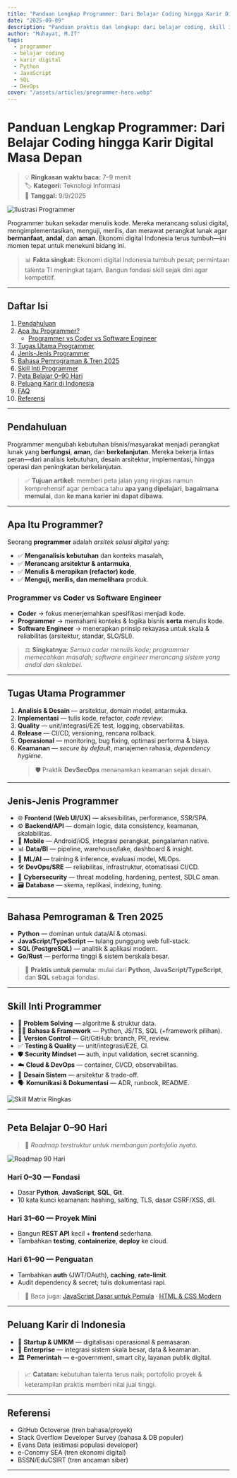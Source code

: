 ```yaml
---
title: "Panduan Lengkap Programmer: Dari Belajar Coding hingga Karir Digital Masa Depan"
date: "2025-09-09"
description: "Panduan praktis dan lengkap: dari belajar coding, skill inti, peta belajar 0–90 hari, hingga peluang karir digital di Indonesia."
author: "Muhayat, M.IT"
tags:
  - programmer
  - belajar coding
  - karir digital
  - Python
  - JavaScript
  - SQL
  - DevOps
cover: "/assets/articles/programmer-hero.webp"
---
```


# Panduan Lengkap Programmer: Dari Belajar Coding hingga Karir Digital Masa Depan

> 💡 **Ringkasan waktu baca:** 7–9 menit  
> 🏷️ **Kategori:** Teknologi Informasi  
> 📅 **Tanggal:** 9/9/2025

![Ilustrasi Programmer](/assets/articles/programmer-hero.webp "Programmer merancang solusi digital end-to-end")

Programmer bukan sekadar menulis kode. Mereka merancang solusi digital, mengimplementasikan, menguji, merilis, dan merawat perangkat lunak agar **bermanfaat**, **andal**, dan **aman**. Ekonomi digital Indonesia terus tumbuh—ini momen tepat untuk menekuni bidang ini.

> 📊 **Fakta singkat:** Ekonomi digital Indonesia tumbuh pesat; permintaan talenta TI meningkat tajam. Bangun fondasi skill sejak dini agar kompetitif.

---

## Daftar Isi
1. [Pendahuluan](#pendahuluan)  
2. [Apa Itu Programmer?](#apa-itu-programmer)  
   - [Programmer vs Coder vs Software Engineer](#programmer-vs-coder-vs-software-engineer)  
3. [Tugas Utama Programmer](#tugas-utama-programmer)  
4. [Jenis-Jenis Programmer](#jenis-jenis-programmer)  
5. [Bahasa Pemrograman & Tren 2025](#bahasa-pemrograman--tren-2025)  
6. [Skill Inti Programmer](#skill-inti-programmer)  
7. [Peta Belajar 0–90 Hari](#peta-belajar-0–90-hari)  
8. [Peluang Karir di Indonesia](#peluang-karir-di-indonesia)  
9. [FAQ](#faq)  
10. [Referensi](#referensi)

---

## Pendahuluan

Programmer mengubah kebutuhan bisnis/masyarakat menjadi perangkat lunak yang **berfungsi**, **aman**, dan **berkelanjutan**. Mereka bekerja lintas peran—dari analisis kebutuhan, desain arsitektur, implementasi, hingga operasi dan peningkatan berkelanjutan.

> ✅ **Tujuan artikel:** memberi peta jalan yang ringkas namun komprehensif agar pembaca tahu **apa yang dipelajari**, **bagaimana memulai**, dan **ke mana karier ini dapat dibawa**.

---

## Apa Itu Programmer?

Seorang **programmer** adalah *arsitek solusi digital* yang:
- ✅ **Menganalisis kebutuhan** dan konteks masalah,  
- ✅ **Merancang arsitektur & antarmuka**,  
- ✅ **Menulis & merapikan (refactor) kode**,  
- ✅ **Menguji, merilis, dan memelihara** produk.

### Programmer vs Coder vs Software Engineer

- **Coder** → fokus menerjemahkan spesifikasi menjadi kode.  
- **Programmer** → memahami konteks & logika bisnis **serta** menulis kode.  
- **Software Engineer** → menerapkan prinsip rekayasa untuk skala & reliabilitas (arsitektur, standar, SLO/SLI).

> ⚖️ **Singkatnya:** *Semua coder menulis kode; programmer memecahkan masalah; software engineer merancang sistem yang andal dan skalabel.*

---

## Tugas Utama Programmer

1. **Analisis & Desain** — arsitektur, domain model, antarmuka.  
2. **Implementasi** — tulis kode, refactor, *code review*.  
3. **Quality** — unit/integrasi/E2E test, logging, observabilitas.  
4. **Release** — CI/CD, versioning, rencana rollback.  
5. **Operasional** — monitoring, bug fixing, optimasi performa & biaya.  
6. **Keamanan** — *secure by default*, manajemen rahasia, *dependency hygiene*.  
   > 🛡️ Praktik **DevSecOps** menanamkan keamanan sejak desain.

---

## Jenis-Jenis Programmer

- 🌐 **Frontend (Web UI/UX)** — aksesibilitas, performance, SSR/SPA.  
- ⚙️ **Backend/API** — domain logic, data consistency, keamanan, skalabilitas.  
- 📱 **Mobile** — Android/iOS, integrasi perangkat, pengalaman native.  
- 📊 **Data/BI** — pipeline, warehouse/lake, dashboard & insight.  
- 🧠 **ML/AI** — training & inference, evaluasi model, MLOps.  
- 🛠️ **DevOps/SRE** — reliabilitas, infrastruktur, otomatisasi CI/CD.  
- 🔐 **Cybersecurity** — threat modeling, hardening, pentest, SDLC aman.  
- 🗃️ **Database** — skema, replikasi, indexing, tuning.

---

## Bahasa Pemrograman & Tren 2025

- **Python** — dominan untuk data/AI & otomasi.  
- **JavaScript/TypeScript** — tulang punggung web full-stack.  
- **SQL (PostgreSQL)** — analitik & aplikasi modern.  
- **Go/Rust** — performa tinggi & sistem berskala besar.  

> 🎯 **Praktis untuk pemula:** mulai dari **Python**, **JavaScript/TypeScript**, dan **SQL** sebagai fondasi.

---

## Skill Inti Programmer

- 🧩 **Problem Solving** — algoritme & struktur data.  
- 👨‍💻 **Bahasa & Framework** — Python, JS/TS, SQL (+framework pilihan).  
- 🧬 **Version Control** — Git/GitHub: branch, PR, review.  
- ✅ **Testing & Quality** — unit/integrasi/E2E, CI.  
- 🛡️ **Security Mindset** — auth, input validation, secret scanning.  
- ☁️ **Cloud & DevOps** — container, CI/CD, observabilitas.  
- 🧱 **Desain Sistem** — arsitektur & trade-off.  
- 🗣️ **Komunikasi & Dokumentasi** — ADR, runbook, README.

![Skill Matrix Ringkas](/assets/articles/skill-matrix.webp "Skill inti programmer (visual ringkas)")

---

## Peta Belajar 0–90 Hari

> 🎯 *Roadmap terstruktur untuk membangun portofolio nyata.*

![Roadmap 90 Hari](/assets/articles/roadmap-90hari.webp "Roadmap belajar 0–90 hari")

### Hari 0–30 — Fondasi
- Dasar **Python**, **JavaScript**, **SQL**, **Git**.  
- 10 kata kunci keamanan: hashing, salting, TLS, dasar CSRF/XSS, dll.

### Hari 31–60 — Proyek Mini
- Bangun **REST API** kecil + **frontend** sederhana.  
- Tambahkan **testing**, **containerize**, **deploy** ke cloud.

### Hari 61–90 — Penguatan
- Tambahkan **auth** (JWT/OAuth), **caching**, **rate-limit**.  
- Audit dependency & secret; tulis dokumentasi rapi.

> 🔗 Baca juga: [JavaScript Dasar untuk Pemula](/articles/js-dasar) · [HTML & CSS Modern](/articles/html-css-modern)

---

## Peluang Karir di Indonesia

- 🚀 **Startup & UMKM** — digitalisasi operasional & pemasaran.  
- 🏢 **Enterprise** — integrasi sistem skala besar, data & keamanan.  
- 🏛️ **Pemerintah** — e-government, smart city, layanan publik digital.

> 📈 **Catatan:** kebutuhan talenta terus naik; portofolio proyek & keterampilan praktis memberi nilai jual tinggi.

---

## Referensi

- GitHub Octoverse (tren bahasa/proyek)  
- Stack Overflow Developer Survey (bahasa & DB populer)  
- Evans Data (estimasi populasi developer)  
- e-Conomy SEA (tren ekonomi digital)  
- BSSN/EduCSIRT (tren ancaman siber)

---

